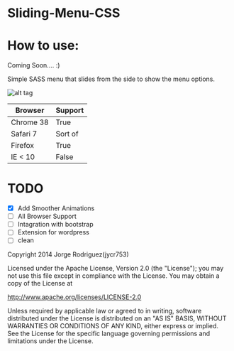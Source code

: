 Sliding-Menu-CSS
================
<h1>How to use:</h1>
Coming Soon.... :)

Simple SASS menu that slides from the side to show the menu options.

![alt tag](https://github.com/jycr753/Sliding-Menu-CSS/blob/master/image_white.png)

Browser  | Support
------------- | -------------
|Chrome 38  | True |
|Safari 7  | Sort of |
|Firefox  | True |
|IE < 10  | False |

<h1>TODO</h1>

- [x] Add Smoother Animations
- [ ] All Browser Support
- [ ] Intagration with bootstrap
- [ ] Extension for wordpress
- [ ] clean

Copyright 2014 Jorge Rodriguez(jycr753)

Licensed under the Apache License, Version 2.0 (the "License");
you may not use this file except in compliance with the License.
You may obtain a copy of the License at

   http://www.apache.org/licenses/LICENSE-2.0

Unless required by applicable law or agreed to in writing, software
distributed under the License is distributed on an "AS IS" BASIS,
WITHOUT WARRANTIES OR CONDITIONS OF ANY KIND, either express or implied.
See the License for the specific language governing permissions and
limitations under the License.
